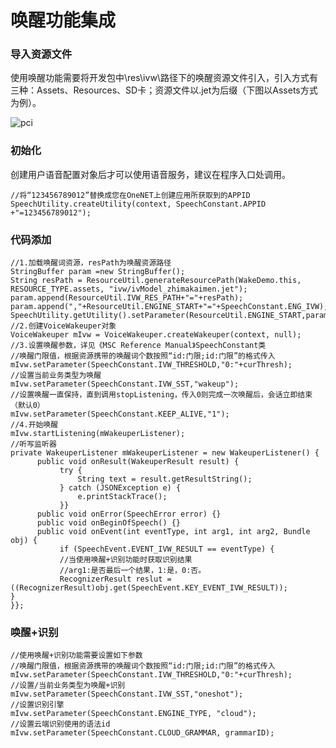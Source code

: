 # 唤醒功能集成

### 导入资源文件

使用唤醒功能需要将开发包中\res\ivw\路径下的唤醒资源文件引入，引入方式有三种：Assets、Resources、SD卡；资源文件以.jet为后缀（下图以Assets方式为例）。

![pci](/images/svs/an-3.png)


### 初始化

创建用户语音配置对象后才可以使用语音服务，建议在程序入口处调用。

    //将“123456789012”替换成您在OneNET上创建应用所获取到的APPID
    SpeechUtility.createUtility(context, SpeechConstant.APPID +"=123456789012");


### 代码添加


    //1.加载唤醒词资源，resPath为唤醒资源路径
    StringBuffer param =new StringBuffer();
    String resPath = ResourceUtil.generateResourcePath(WakeDemo.this, RESOURCE_TYPE.assets, "ivw/ivModel_zhimakaimen.jet");
    param.append(ResourceUtil.IVW_RES_PATH+"="+resPath);
    param.append(","+ResourceUtil.ENGINE_START+"="+SpeechConstant.ENG_IVW);
    SpeechUtility.getUtility().setParameter(ResourceUtil.ENGINE_START,param.toString());
    //2.创建VoiceWakeuper对象
    VoiceWakeuper mIvw = VoiceWakeuper.createWakeuper(context, null);
    //3.设置唤醒参数，详见《MSC Reference Manual》SpeechConstant类
    //唤醒门限值，根据资源携带的唤醒词个数按照“id:门限;id:门限”的格式传入
    mIvw.setParameter(SpeechConstant.IVW_THRESHOLD,"0:"+curThresh);
    //设置当前业务类型为唤醒
    mIvw.setParameter(SpeechConstant.IVW_SST,"wakeup");
    //设置唤醒一直保持，直到调用stopListening，传入0则完成一次唤醒后，会话立即结束（默认0）
    mIvw.setParameter(SpeechConstant.KEEP_ALIVE,"1");
    //4.开始唤醒
    mIvw.startListening(mWakeuperListener);
    //听写监听器
    private WakeuperListener mWakeuperListener = new WakeuperListener() {
		  public void onResult(WakeuperResult result) {
			   try {
				   String text = result.getResultString();
			   } catch (JSONException e) {
				   e.printStackTrace();
			   }}
		  public void onError(SpeechError error) {}
		  public void onBeginOfSpeech() {}
		  public void onEvent(int eventType, int arg1, int arg2, Bundle obj) {
               if (SpeechEvent.EVENT_IVW_RESULT == eventType) {
               //当使用唤醒+识别功能时获取识别结果
               //arg1:是否最后一个结果，1:是，0:否。
               RecognizerResult reslut = ((RecognizerResult)obj.get(SpeechEvent.KEY_EVENT_IVW_RESULT));
    }
    }};


### 唤醒+识别

    //使用唤醒+识别功能需要设置如下参数
    //唤醒门限值，根据资源携带的唤醒词个数按照“id:门限;id:门限”的格式传入
    mIvw.setParameter(SpeechConstant.IVW_THRESHOLD,"0:"+curThresh);
    //设置/当前业务类型为唤醒+识别
    mIvw.setParameter(SpeechConstant.IVW_SST,"oneshot");
    //设置识别引擎
    mIvw.setParameter(SpeechConstant.ENGINE_TYPE, "cloud");
    //设置云端识别使用的语法id
    mIvw.setParameter(SpeechConstant.CLOUD_GRAMMAR, grammarID);


